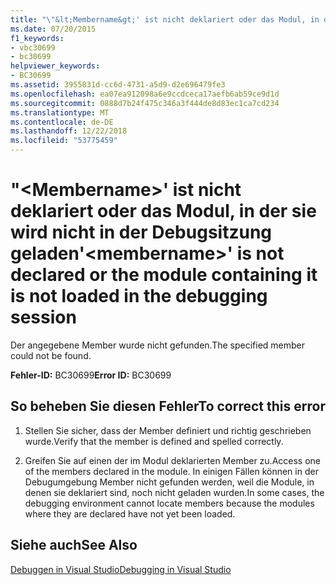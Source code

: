 ```yaml
---
title: "\"&lt;Membername&gt;' ist nicht deklariert oder das Modul, in der sie wird nicht in der Debugsitzung geladen"
ms.date: 07/20/2015
f1_keywords:
- vbc30699
- bc30699
helpviewer_keywords:
- BC30699
ms.assetid: 3955831d-cc6d-4731-a5d9-d2e696479fe3
ms.openlocfilehash: ea07ea912098a6e9ccdceca17aefb6ab59ce9d1d
ms.sourcegitcommit: 0888d7b24f475c346a3f444de8d83ec1ca7cd234
ms.translationtype: MT
ms.contentlocale: de-DE
ms.lasthandoff: 12/22/2018
ms.locfileid: "53775459"
---
```

# <a name="ltmembernamegt-is-not-declared-or-the-module-containing-it-is-not-loaded-in-the-debugging-session"></a><span data-ttu-id="a3167-102">"&lt;Membername&gt;' ist nicht deklariert oder das Modul, in der sie wird nicht in der Debugsitzung geladen</span><span class="sxs-lookup"><span data-stu-id="a3167-102">'&lt;membername&gt;' is not declared or the module containing it is not loaded in the debugging session</span></span>
<span data-ttu-id="a3167-103">Der angegebene Member wurde nicht gefunden.</span><span class="sxs-lookup"><span data-stu-id="a3167-103">The specified member could not be found.</span></span>  
  
 <span data-ttu-id="a3167-104">**Fehler-ID:** BC30699</span><span class="sxs-lookup"><span data-stu-id="a3167-104">**Error ID:** BC30699</span></span>  
  
## <a name="to-correct-this-error"></a><span data-ttu-id="a3167-105">So beheben Sie diesen Fehler</span><span class="sxs-lookup"><span data-stu-id="a3167-105">To correct this error</span></span>  
  
1.  <span data-ttu-id="a3167-106">Stellen Sie sicher, dass der Member definiert und richtig geschrieben wurde.</span><span class="sxs-lookup"><span data-stu-id="a3167-106">Verify that the member is defined and spelled correctly.</span></span>  
  
2.  <span data-ttu-id="a3167-107">Greifen Sie auf einen der im Modul deklarierten Member zu.</span><span class="sxs-lookup"><span data-stu-id="a3167-107">Access one of the members declared in the module.</span></span> <span data-ttu-id="a3167-108">In einigen Fällen können in der Debugumgebung Member nicht gefunden werden, weil die Module, in denen sie deklariert sind, noch nicht geladen wurden.</span><span class="sxs-lookup"><span data-stu-id="a3167-108">In some cases, the debugging environment cannot locate members because the modules where they are declared have not yet been loaded.</span></span>  
  
## <a name="see-also"></a><span data-ttu-id="a3167-109">Siehe auch</span><span class="sxs-lookup"><span data-stu-id="a3167-109">See Also</span></span>  
 [<span data-ttu-id="a3167-110">Debuggen in Visual Studio</span><span class="sxs-lookup"><span data-stu-id="a3167-110">Debugging in Visual Studio</span></span>](/visualstudio/debugger/debugging-in-visual-studio)

